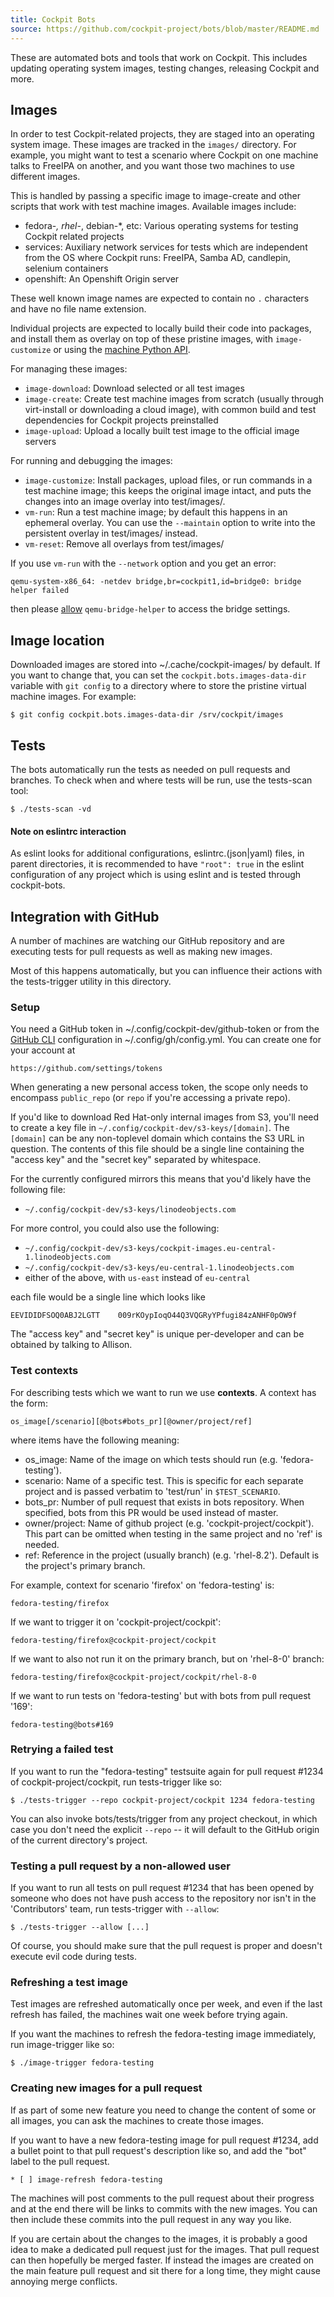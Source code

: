 ```yaml
---
title: Cockpit Bots
source: https://github.com/cockpit-project/bots/blob/master/README.md
---
```


These are automated bots and tools that work on Cockpit. This
includes updating operating system images, testing changes,
releasing Cockpit and more.

## Images

In order to test Cockpit-related projects, they are staged into an operating
system image. These images are tracked in the `images/` directory. For example,
you might want to test a scenario where Cockpit on one machine talks to FreeIPA
on another, and you want those two machines to use different images.

This is handled by passing a specific image to image-create
and other scripts that work with test machine images. Available images include:

 - fedora-*, rhel-*, debian-*, etc: Various operating systems for testing Cockpit related projects
 - services: Auxiliary network services for tests which are independent from the OS where Cockpit runs: FreeIPA, Samba AD, candlepin, selenium containers
 - openshift: An Openshift Origin server

These well known image names are expected to contain no `.`
characters and have no file name extension.

Individual projects are expected to locally build their code into packages, and
install them as overlay on top of these pristine images, with `image-customize`
or using the [machine Python API](./machine/machine_core/).

For managing these images:

 * `image-download`: Download selected or all test images
 * `image-create`: Create test machine images from scratch (usually through
   virt-install or downloading a cloud image), with common build and test
   dependencies for Cockpit projects preinstalled
 * `image-upload`: Upload a locally built test image to the official image servers

For running and debugging the images:

 * `image-customize`: Install packages, upload files, or run commands in a test machine image; this keeps the original image intact, and puts the changes into an image overlay into test/images/.
 * `vm-run`: Run a test machine image; by default this happens in an ephemeral
   overlay. You can use the `--maintain` option to write into the persistent
   overlay in test/images/ instead.
 * `vm-reset`: Remove all overlays from test/images/

If you use `vm-run` with the `--network` option and you get an error:

    qemu-system-x86_64: -netdev bridge,br=cockpit1,id=bridge0: bridge helper failed

then please [allow][1] `qemu-bridge-helper` to access the bridge settings.

## Image location

Downloaded images are stored into ~/.cache/cockpit-images/ by default. If you
want to change that, you can set the `cockpit.bots.images-data-dir` variable
with `git config` to a directory where to store the pristine virtual machine
images.  For example:

    $ git config cockpit.bots.images-data-dir /srv/cockpit/images

## Tests

The bots automatically run the tests as needed on pull requests
and branches. To check when and where tests will be run, use the
tests-scan tool:

    $ ./tests-scan -vd

#### Note on eslintrc interaction

As eslint looks for additional configurations, eslintrc.(json|yaml) files, in
parent directories, it is recommended to have `"root": true` in the eslint
configuration of any project which is using eslint and is tested through
cockpit-bots.

## Integration with GitHub

A number of machines are watching our GitHub repository and are
executing tests for pull requests as well as making new images.

Most of this happens automatically, but you can influence their
actions with the tests-trigger utility in this directory.

### Setup

You need a GitHub token in ~/.config/cockpit-dev/github-token or from
the [GitHub CLI](https://cli.github.com/) configuration in
~/.config/gh/config.yml.  You can create one for your account at

    https://github.com/settings/tokens

When generating a new personal access token, the scope only needs to
encompass `public_repo` (or `repo` if you're accessing a private repo).

If you'd like to download Red Hat-only internal images from S3, you'll
need to create a key file in `~/.config/cockpit-dev/s3-keys/[domain]`.
The `[domain]` can be any non-toplevel domain which contains the S3 URL
in question.  The contents of this file should be a single line
containing the "access key" and the "secret key" separated by
whitespace.

For the currently configured mirrors this means that you'd likely have the
following file:

- `~/.config/cockpit-dev/s3-keys/linodeobjects.com`

For more control, you could also use the following:

- `~/.config/cockpit-dev/s3-keys/cockpit-images.eu-central-1.linodeobjects.com`
- `~/.config/cockpit-dev/s3-keys/eu-central-1.linodeobjects.com`
- either of the above, with `us-east` instead of `eu-central`

each file would be a single line which looks like

```
EEVIDIDFSOQ0ABJ2LGTT    009rKOypIoqO44Q3VQGRyYPfugi84zANHF0pOW9f
```

The "access key" and "secret key" is unique per-developer and can be
obtained by talking to Allison.

### Test contexts

For describing tests which we want to run we use __contexts__. A context has the form:

    os_image[/scenario][@bots#bots_pr][@owner/project/ref]

where items have the following meaning:
- os_image: Name of the image on which tests should run (e.g. 'fedora-testing').
- scenario: Name of a specific test. This is specific for each separate project and
  is passed verbatim to 'test/run' in `$TEST_SCENARIO`.
- bots_pr: Number of pull request that exists in bots repository. When specified,
  bots from this PR would be used instead of master.
- owner/project: Name of github project (e.g. 'cockpit-project/cockpit'). This part can
  be omitted when testing in the same project and no 'ref' is needed.
- ref: Reference in the project (usually branch) (e.g. 'rhel-8.2'). Default is
  the project's primary branch.

For example, context for scenario 'firefox' on 'fedora-testing' is:

    fedora-testing/firefox

If we want to trigger it on 'cockpit-project/cockpit':

    fedora-testing/firefox@cockpit-project/cockpit

If we want to also not run it on the primary branch, but on 'rhel-8-0' branch:

    fedora-testing/firefox@cockpit-project/cockpit/rhel-8-0

If we want to run tests on 'fedora-testing' but with bots from pull request '169':

    fedora-testing@bots#169

### Retrying a failed test

If you want to run the "fedora-testing" testsuite again for pull
request #1234 of cockpit-project/cockpit, run tests-trigger like so:

    $ ./tests-trigger --repo cockpit-project/cockpit 1234 fedora-testing

You can also invoke bots/tests/trigger from any project checkout, in which case
you don't need the explicit `--repo` -- it will default to the GitHub origin of
the current directory's project.

### Testing a pull request by a non-allowed user

If you want to run all tests on pull request #1234 that has been opened by someone
who does not have push access to the repository nor isn't in the 'Contributors' team,
run tests-trigger with `--allow`:

    $ ./tests-trigger --allow [...]

Of course, you should make sure that the pull request is proper and
doesn't execute evil code during tests.

### Refreshing a test image

Test images are refreshed automatically once per week, and even if the
last refresh has failed, the machines wait one week before trying again.

If you want the machines to refresh the fedora-testing image immediately,
run image-trigger like so:

    $ ./image-trigger fedora-testing

### Creating new images for a pull request

If as part of some new feature you need to change the content of some
or all images, you can ask the machines to create those images.

If you want to have a new fedora-testing image for pull request #1234, add
a bullet point to that pull request's description like so, and add the
"bot" label to the pull request.

    * [ ] image-refresh fedora-testing

The machines will post comments to the pull request about their
progress and at the end there will be links to commits with the new
images.  You can then include these commits into the pull request in
any way you like.

If you are certain about the changes to the images, it is probably a
good idea to make a dedicated pull request just for the images.  That
pull request can then hopefully be merged faster.  If
instead the images are created on the main feature pull request and
sit there for a long time, they might cause annoying merge conflicts.

[1]: https://blog.christophersmart.com/2016/08/31/configuring-qemu-bridge-helper-after-access-denied-by-acl-file-error/